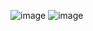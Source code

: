 ![image](https://github.com/zakaria0101echifaouy/Problem-Solving-HackerRank/assets/108145379/6a2d1512-2748-47dd-a102-4477899a973e)
![image](https://github.com/zakaria0101echifaouy/Problem-Solving-HackerRank/assets/108145379/7cc87377-1f58-4a87-872b-b38a17d94c12)
